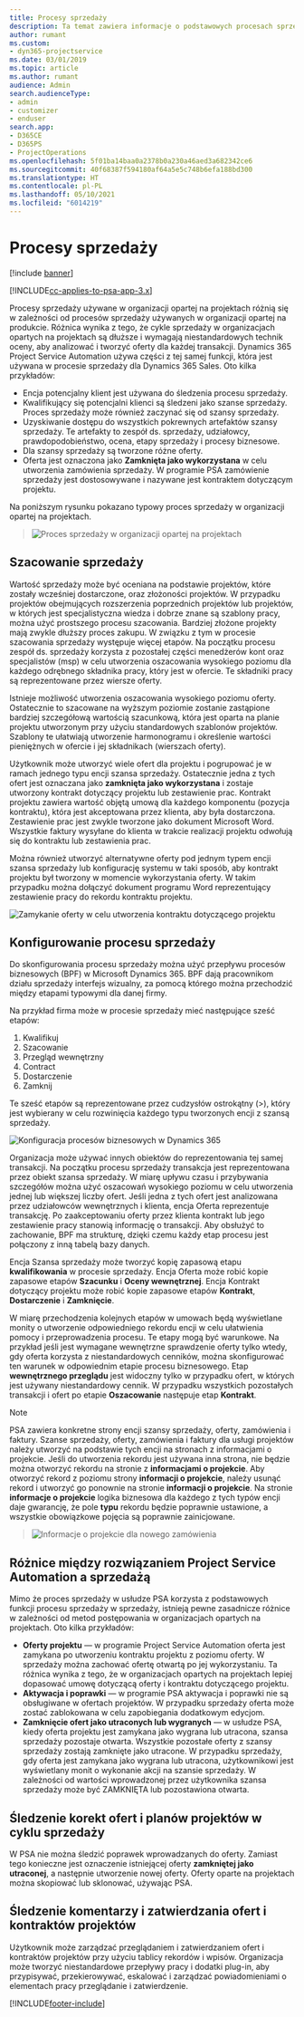 ```yaml
---
title: Procesy sprzedaży
description: Ta temat zawiera informacje o podstawowych procesach sprzedaży.
author: rumant
ms.custom:
- dyn365-projectservice
ms.date: 03/01/2019
ms.topic: article
ms.author: rumant
audience: Admin
search.audienceType:
- admin
- customizer
- enduser
search.app:
- D365CE
- D365PS
- ProjectOperations
ms.openlocfilehash: 5f01ba14baa0a2378b0a230a46aed3a682342ce6
ms.sourcegitcommit: 40f68387f594180af64a5e5c748b6efa188bd300
ms.translationtype: HT
ms.contentlocale: pl-PL
ms.lasthandoff: 05/10/2021
ms.locfileid: "6014219"
---
```

# <a name="sales-processes"></a>Procesy sprzedaży

[!include [banner](../includes/psa-now-project-operations.md)]

[!INCLUDE[cc-applies-to-psa-app-3.x](../includes/cc-applies-to-psa-app-3x.md)]

Procesy sprzedaży używane w organizacji opartej na projektach różnią się w zależności od procesów sprzedaży używanych w organizacji opartej na produkcie. Różnica wynika z tego, że cykle sprzedaży w organizacjach opartych na projektach są dłuższe i wymagają niestandardowych technik oceny, aby analizować i tworzyć oferty dla każdej transakcji. Dynamics 365 Project Service Automation używa części z tej samej funkcji, która jest używana w procesie sprzedaży dla Dynamics 365 Sales. Oto kilka przykładów:

- Encja potencjalny klient jest używana do śledzenia procesu sprzedaży.
- Kwalifikujący się potencjalni klienci są śledzeni jako szanse sprzedaży. Proces sprzedaży może również zaczynać się od szansy sprzedaży.
- Uzyskiwanie dostępu do wszystkich pokrewnych artefaktów szansy sprzedaży. Te artefakty to zespół ds. sprzedaży, udziałowcy, prawdopodobieństwo, ocena, etapy sprzedaży i procesy biznesowe.
- Dla szansy sprzedaży są tworzone różne oferty.
- Oferta jest oznaczona jako **Zamknięta jako wykorzystana** w celu utworzenia zamówienia sprzedaży. W programie PSA zamówienie sprzedaży jest dostosowywane i nazywane jest kontraktem dotyczącym projektu.

Na poniższym rysunku pokazano typowy proces sprzedaży w organizacji opartej na projektach.

> ![Proces sprzedaży w organizacji opartej na projektach](media/basic-guide-1.png)

## <a name="estimating-a-sale"></a>Szacowanie sprzedaży
Wartość sprzedaży może być oceniana na podstawie projektów, które zostały wcześniej dostarczone, oraz złożoności projektów. W przypadku projektów obejmujących rozszerzenia poprzednich projektów lub projektów, w których jest specjalistyczna wiedza i dobrze znane są szablony pracy, można użyć prostszego procesu szacowania. Bardziej złożone projekty mają zwykle dłuższy proces zakupu. W związku z tym w procesie szacowania sprzedaży występuje więcej etapów. Na początku procesu zespół ds. sprzedaży korzysta z pozostałej części menedżerów kont oraz specjalistów (msp) w celu utworzenia oszacowania wysokiego poziomu dla każdego odrębnego składnika pracy, który jest w ofercie. Te składniki pracy są reprezentowane przez wiersze oferty. 

Istnieje możliwość utworzenia oszacowania wysokiego poziomu oferty. Ostatecznie to szacowane na wyższym poziomie zostanie zastąpione bardziej szczegółową wartością szacunkową, która jest oparta na planie projektu utworzonym przy użyciu standardowych szablonów projektów. Szablony te ułatwiają utworzenie harmonogramu i określenie wartości pieniężnych w ofercie i jej składnikach (wierszach oferty). 

Użytkownik może utworzyć wiele ofert dla projektu i pogrupować je w ramach jednego typu encji szansa sprzedaży. Ostatecznie jedna z tych ofert jest oznaczana jako **zamknięta jako wykorzystana** i zostaje utworzony kontrakt dotyczący projektu lub zestawienie prac. Kontrakt projektu zawiera wartość objętą umową dla każdego komponentu (pozycja kontraktu), która jest akceptowana przez klienta, aby była dostarczona. Zestawienie prac jest zwykle tworzone jako dokument Microsoft Word. Wszystkie faktury wysyłane do klienta w trakcie realizacji projektu odwołują się do kontraktu lub zestawienia prac.

Można również utworzyć alternatywne oferty pod jednym typem encji szansa sprzedaży lub konfigurację systemu w taki sposób, aby kontrakt projektu był tworzony w momencie wykorzystania oferty. W takim przypadku można dołączyć dokument programu Word reprezentujący zestawienie pracy do rekordu kontraktu projektu.

![Zamykanie oferty w celu utworzenia kontraktu dotyczącego projektu](media/basic-guide-2.png)

## <a name="configuring-the-sales-process"></a>Konfigurowanie procesu sprzedaży
Do skonfigurowania procesu sprzedaży można użyć przepływu procesów biznesowych (BPF) w Microsoft Dynamics 365. BPF dają pracownikom działu sprzedaży interfejs wizualny, za pomocą którego można przechodzić między etapami typowymi dla danej firmy.

Na przykład firma może w procesie sprzedaży mieć następujące sześć etapów:

1. Kwalifikuj
2. Szacowanie
3. Przegląd wewnętrzny
4. Contract
5. Dostarczenie
6. Zamknij

Te sześć etapów są reprezentowane przez cudzysłów ostrokątny (\>), który jest wybierany w celu rozwinięcia każdego typu tworzonych encji z szansą sprzedaży.

![Konfiguracja procesów biznesowych w Dynamics 365](media/basic-guide-3.png)
 
Organizacja może używać innych obiektów do reprezentowania tej samej transakcji. Na początku procesu sprzedaży transakcja jest reprezentowana przez obiekt szansa sprzedaży. W miarę upływu czasu i przybywania szczegółów można użyć oszacowań wysokiego poziomu w celu utworzenia jednej lub większej liczby ofert. Jeśli jedna z tych ofert jest analizowana przez udziałowców wewnętrznych i klienta, encja Oferta reprezentuje transakcję. Po zaakceptowaniu oferty przez klienta kontrakt lub jego zestawienie pracy stanowią informację o transakcji. Aby obsłużyć to zachowanie, BPF ma strukturę, dzięki czemu każdy etap procesu jest połączony z inną tabelą bazy danych.

Encja Szansa sprzedaży może tworzyć kopię zapasową etapu **kwalifikowania** w procesie sprzedaży. Encja Oferta może robić kopie zapasowe etapów **Szacunku** i **Oceny wewnętrznej**. Encja Kontrakt dotyczący projektu może robić kopie zapasowe etapów **Kontrakt**, **Dostarczenie** i **Zamknięcie**.

W miarę przechodzenia kolejnych etapów w umowach będą wyświetlane monity o utworzenie odpowiedniego rekordu encji w celu ułatwienia pomocy i przeprowadzenia procesu. Te etapy mogą być warunkowe. Na przykład jeśli jest wymagane wewnętrzne sprawdzenie oferty tylko wtedy, gdy oferta korzysta z niestandardowych cenników, można skonfigurować ten warunek w odpowiednim etapie procesu biznesowego. Etap **wewnętrznego przeglądu** jest widoczny tylko w przypadku ofert, w których jest używany niestandardowy cennik. W przypadku wszystkich pozostałych transakcji i ofert po etapie **Oszacowanie** następuje etap **Kontrakt**.

> [!NOTE]
> PSA zawiera konkretne strony encji szansy sprzedaży, oferty, zamówienia i faktury. Szanse sprzedaży, oferty, zamówienia i faktury dla usługi projektów należy utworzyć na podstawie tych encji na stronach z informacjami o projekcie. Jeśli do utworzenia rekordu jest używana inna strona, nie będzie można otworzyć rekordu na stronie z **informacjami o projekcie**. Aby otworzyć rekord z poziomu strony **informacji o projekcie**, należy usunąć rekord i utworzyć go ponownie na stronie **informacji o projekcie**. Na stronie **informacje o projekcie** logika biznesowa dla każdego z tych typów encji daje gwarancję, że pole **typu** rekordu będzie poprawnie ustawione, a wszystkie obowiązkowe pojęcia są poprawnie zainicjowane.

> ![Informacje o projekcie dla nowego zamówienia](media/basic-guide-4.png)
 
## <a name="differences-between-project-service-automation-and-sales"></a>Różnice między rozwiązaniem Project Service Automation a sprzedażą
Mimo że proces sprzedaży w usłudze PSA korzysta z podstawowych funkcji procesu sprzedaży w sprzedaży, istnieją pewne zasadnicze różnice w zależności od metod postępowania w organizacjach opartych na projektach. Oto kilka przykładów:

- **Oferty projektu** — w programie Project Service Automation oferta jest zamykana po utworzeniu kontraktu projektu z poziomu oferty. W sprzedaży można zachować ofertę otwartą po jej wykorzystaniu. Ta różnica wynika z tego, że w organizacjach opartych na projektach lepiej dopasować umowę dotyczącą oferty i kontraktu dotyczącego projektu. 
- **Aktywacja i poprawki** — w programie PSA aktywacja i poprawki nie są obsługiwane w ofertach projektów. W przypadku sprzedaży oferta może zostać zablokowana w celu zapobiegania dodatkowym edycjom.
- **Zamknięcie ofert jako utraconych lub wygranych** — w usłudze PSA, kiedy oferta projektu jest zamykana jako wygrana lub utracona, szansa sprzedaży pozostaje otwarta. Wszystkie pozostałe oferty z szansy sprzedaży zostają zamknięte jako utracone. W przypadku sprzedaży, gdy oferta jest zamykana jako wygrana lub utracona, użytkownikowi jest wyświetlany monit o wykonanie akcji na szansie sprzedaży. W zależności od wartości wprowadzonej przez użytkownika szansa sprzedaży może być ZAMKNIĘTA lub pozostawiona otwarta.

## <a name="tracking-revisions-to-quotes-and-project-plans-in-the-sales-cycle"></a>Śledzenie korekt ofert i planów projektów w cyklu sprzedaży
W PSA nie można śledzić poprawek wprowadzanych do oferty. Zamiast tego konieczne jest oznaczenie istniejącej oferty **zamkniętej jako utraconej**, a następnie utworzenie nowej oferty. Oferty oparte na projektach można skopiować lub sklonować, używając PSA.

## <a name="tracking-comments-and-approvals-of-quotes-and-project-contracts"></a>Śledzenie komentarzy i zatwierdzania ofert i kontraktów projektów
Użytkownik może zarządzać przeglądaniem i zatwierdzaniem ofert i kontraktów projektów przy użyciu tablicy rekordów i wpisów. Organizacja może tworzyć niestandardowe przepływy pracy i dodatki plug-in, aby przypisywać, przekierowywać, eskalować i zarządzać powiadomieniami o elementach pracy przeglądanie i zatwierdzenie.


[!INCLUDE[footer-include](../includes/footer-banner.md)]